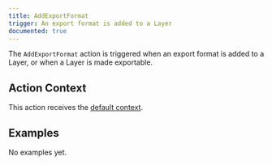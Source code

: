 ```yaml
---
title: AddExportFormat
trigger: An export format is added to a Layer
documented: true
---
```


The `AddExportFormat` action is triggered when an export format is added to a Layer, or when a Layer is made exportable.

## Action Context

This action receives the [default context](/guides/action-api/#default-action-context).

## Examples

No examples yet.
